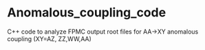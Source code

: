 # Anomalous_coupling_code
C++ code to analyze FPMC output root files for AA->XY anomalous coupling (XY=AZ, ZZ,WW,AA)
